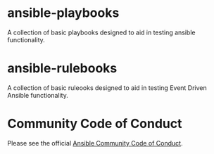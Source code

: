 
ansible-playbooks
=================

A collection of basic playbooks designed to aid in testing ansible functionality.




ansible-rulebooks
=================

A collection of basic ruleooks designed to aid in testing Event Driven Ansible functionality.




Community Code of Conduct
=========================

Please see the official [Ansible Community Code of Conduct](https://docs.ansible.com/ansible/latest/community/code_of_conduct.html).